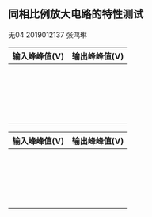 ## 同相比例放大电路的特性测试

无04  2019012137  张鸿琳

| 输入峰峰值(V) | 输出峰峰值(V) |
| ------------- | ------------- |
|               |               |
|               |               |
|               |               |
|               |               |
|               |               |
|               |               |
|               |               |
|               |               |
|               |               |
|               |               |
|               |               |
|               |               |
|               |               |
|               |               |
|               |               |
|               |               |
|               |               |
|               |               |
|               |               |
|               |               |

| 输入峰峰值(V) | 输出峰峰值(V) |
| ------------- | ------------- |
|               |               |
|               |               |
|               |               |
|               |               |
|               |               |
|               |               |
|               |               |
|               |               |
|               |               |
|               |               |
|               |               |
|               |               |
|               |               |
|               |               |
|               |               |
|               |               |
|               |               |
|               |               |
|               |               |
|               |               |

